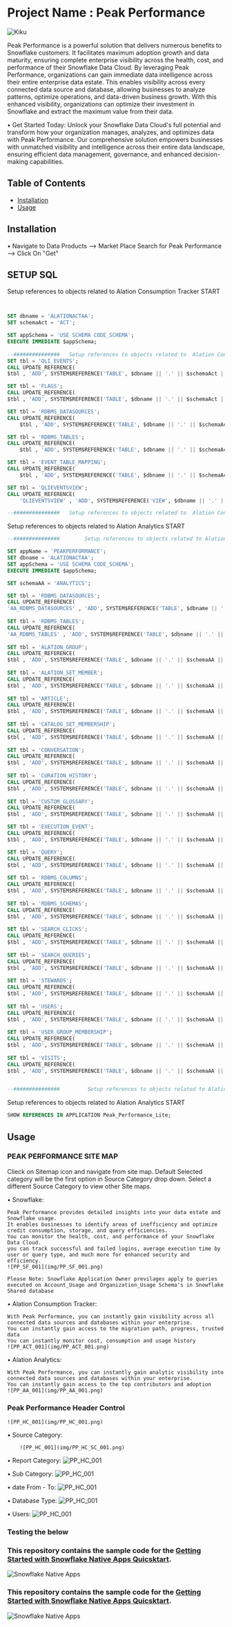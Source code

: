 # Project Name  :   Peak Performance

![Kiku](img/PP_001.png)

Peak Performance is a powerful solution that delivers numerous benefits to Snowflake customers. It facilitates maximum adoption growth and data maturity, ensuring complete enterprise visibility across the health, cost, and performance of their Snowflake Data Cloud. By leveraging Peak Performance, organizations can gain immediate data intelligence across their entire enterprise data estate. This enables visibility across every connected data source and database, allowing businesses to analyze patterns, optimize operations, and data-driven business growth. With this enhanced visibility, organizations can optimize their investment in Snowflake and extract the maximum value from their data.

•	Get Started Today:
Unlock your Snowflake Data Cloud's full potential and transform how your organization manages, analyzes, and optimizes data with Peak Performance. Our comprehensive solution empowers businesses with unmatched visibility and intelligence across their entire data landscape, ensuring efficient data management, governance, and enhanced decision-making capabilities.


## Table of Contents

- [Installation](#installation)
- [Usage](#usage)


## Installation

•	Navigate to Data Products --> Market Place
    Search for Peak Performance  --> Click On "Get"

## SETUP SQL
Setup references to objects related to  Alation Consumption Tracker  START

```sql


SET dbname = 'ALATIONACTAA';
SET schemaAct = 'ACT';

SET appSchema = 'USE SCHEMA CODE_SCHEMA';
EXECUTE IMMEDIATE $appSchema;
 
--###############   Setup references to objects related to  Alation Consumption Tracker  START   ###############--
SET tbl = 'QLI_EVENTS';
CALL UPDATE_REFERENCE(
$tbl , 'ADD', SYSTEM$REFERENCE('TABLE', $dbname || '.' || $schemaAct || '.' || $tbl, 'PERSISTENT', 'SELECT'));

SET tbl = 'FLAGS';
CALL UPDATE_REFERENCE(
$tbl , 'ADD', SYSTEM$REFERENCE('TABLE', $dbname || '.' || $schemaAct || '.' || $tbl, 'PERSISTENT', 'SELECT'));

SET tbl = 'RDBMS_DATASOURCES';
CALL UPDATE_REFERENCE(
    $tbl , 'ADD', SYSTEM$REFERENCE('TABLE', $dbname || '.' || $schemaAct || '.' || $tbl, 'PERSISTENT', 'SELECT'));

SET tbl = 'RDBMS_TABLES';
CALL UPDATE_REFERENCE(
    $tbl , 'ADD', SYSTEM$REFERENCE('TABLE', $dbname || '.' || $schemaAct || '.' || $tbl, 'PERSISTENT', 'SELECT'));

SET tbl = 'EVENT_TABLE_MAPPING';
CALL UPDATE_REFERENCE(
    $tbl , 'ADD', SYSTEM$REFERENCE('TABLE', $dbname || '.' || $schemaAct || '.' || $tbl, 'PERSISTENT', 'SELECT'));

SET tbl = 'QLIEVENTSVIEW';
CALL UPDATE_REFERENCE(
    'QLIEVENTSVIEW' , 'ADD', SYSTEM$REFERENCE('VIEW', $dbname || '.' || $schemaAct || '.' || $tbl, 'PERSISTENT', 'SELECT'));

--###############   Setup references to objects related to  Alation Consumption Tracker  END   ###############--
```

Setup references to objects related to Alation Analytics  START

```sql
--###############        Setup references to objects related to Alation Analytics  START       ###############--

SET appName = 'PEAKPERFORMANCE';
SET dbname = 'ALATIONACTAA';
SET appSchema = 'USE SCHEMA CODE_SCHEMA';
EXECUTE IMMEDIATE $appSchema;

SET schemaAA = 'ANALYTICS';

SET tbl = 'RDBMS_DATASOURCES';
CALL UPDATE_REFERENCE(
'AA_RDBMS_DATASOURCES' , 'ADD', SYSTEM$REFERENCE('TABLE', $dbname || '.' || $schemaAA || '.' || $tbl, 'PERSISTENT', 'SELECT'));
  
SET tbl = 'RDBMS_TABLES';
CALL UPDATE_REFERENCE(
'AA_RDBMS_TABLES' , 'ADD', SYSTEM$REFERENCE('TABLE', $dbname || '.' || $schemaAA || '.' || $tbl, 'PERSISTENT', 'SELECT'));
  
SET tbl = 'ALATION_GROUP';
CALL UPDATE_REFERENCE(
$tbl , 'ADD', SYSTEM$REFERENCE('TABLE', $dbname || '.' || $schemaAA || '.' || $tbl, 'PERSISTENT', 'SELECT'));
  
SET tbl = 'ALATION_SET_MEMBER';
CALL UPDATE_REFERENCE(
$tbl , 'ADD', SYSTEM$REFERENCE('TABLE', $dbname || '.' || $schemaAA || '.' || $tbl, 'PERSISTENT', 'SELECT'));
  
SET tbl = 'ARTICLE';
CALL UPDATE_REFERENCE(
$tbl , 'ADD', SYSTEM$REFERENCE('TABLE', $dbname || '.' || $schemaAA || '.' || $tbl, 'PERSISTENT', 'SELECT'));
  
SET tbl = 'CATALOG_SET_MEMBERSHIP';
CALL UPDATE_REFERENCE(
$tbl , 'ADD', SYSTEM$REFERENCE('TABLE', $dbname || '.' || $schemaAA || '.' || $tbl, 'PERSISTENT', 'SELECT'));
  
SET tbl = 'CONVERSATION';
CALL UPDATE_REFERENCE(
$tbl , 'ADD', SYSTEM$REFERENCE('TABLE', $dbname || '.' || $schemaAA || '.' || $tbl, 'PERSISTENT', 'SELECT'));
  
SET tbl = 'CURATION_HISTORY';
CALL UPDATE_REFERENCE(
$tbl , 'ADD', SYSTEM$REFERENCE('TABLE', $dbname || '.' || $schemaAA || '.' || $tbl, 'PERSISTENT', 'SELECT'));
  
SET tbl = 'CUSTOM_GLOSSARY';
CALL UPDATE_REFERENCE(
$tbl , 'ADD', SYSTEM$REFERENCE('TABLE', $dbname || '.' || $schemaAA || '.' || $tbl, 'PERSISTENT', 'SELECT'));

SET tbl = 'EXECUTION_EVENT';
CALL UPDATE_REFERENCE(
$tbl , 'ADD', SYSTEM$REFERENCE('TABLE', $dbname || '.' || $schemaAA || '.' || $tbl, 'PERSISTENT', 'SELECT'));

SET tbl = 'QUERY';
CALL UPDATE_REFERENCE(
$tbl , 'ADD', SYSTEM$REFERENCE('TABLE', $dbname || '.' || $schemaAA || '.' || $tbl, 'PERSISTENT', 'SELECT'));
  
SET tbl = 'RDBMS_COLUMNS';
CALL UPDATE_REFERENCE(
$tbl , 'ADD', SYSTEM$REFERENCE('TABLE', $dbname || '.' || $schemaAA || '.' || $tbl, 'PERSISTENT', 'SELECT'));
  
SET tbl = 'RDBMS_SCHEMAS';
CALL UPDATE_REFERENCE(
$tbl , 'ADD', SYSTEM$REFERENCE('TABLE', $dbname || '.' || $schemaAA || '.' || $tbl, 'PERSISTENT', 'SELECT'));
  
SET tbl = 'SEARCH_CLICKS';
CALL UPDATE_REFERENCE(
$tbl , 'ADD', SYSTEM$REFERENCE('TABLE', $dbname || '.' || $schemaAA || '.' || $tbl, 'PERSISTENT', 'SELECT'));
  
SET tbl = 'SEARCH_QUERIES';
CALL UPDATE_REFERENCE(
$tbl , 'ADD', SYSTEM$REFERENCE('TABLE', $dbname || '.' || $schemaAA || '.' || $tbl, 'PERSISTENT', 'SELECT'));
  
SET tbl = 'STEWARDS';
CALL UPDATE_REFERENCE(
$tbl , 'ADD', SYSTEM$REFERENCE('TABLE', $dbname || '.' || $schemaAA || '.' || $tbl, 'PERSISTENT', 'SELECT'));
  
SET tbl = 'USERS';
CALL UPDATE_REFERENCE(
$tbl , 'ADD', SYSTEM$REFERENCE('TABLE', $dbname || '.' || $schemaAA || '.' || $tbl, 'PERSISTENT', 'SELECT'));
  
SET tbl = 'USER_GROUP_MEMBERSHIP';
CALL UPDATE_REFERENCE(
$tbl , 'ADD', SYSTEM$REFERENCE('TABLE', $dbname || '.' || $schemaAA || '.' || $tbl, 'PERSISTENT', 'SELECT'));
  
SET tbl = 'VISITS';
CALL UPDATE_REFERENCE(
$tbl , 'ADD', SYSTEM$REFERENCE('TABLE', $dbname || '.' || $schemaAA || '.' || $tbl, 'PERSISTENT', 'SELECT'));


--###############         Setup references to objects related to Alation Analytics  END        ###############--
```

Setup references to objects related to Alation Analytics  START

```sql
SHOW REFERENCES IN APPLICATION Peak_Performance_Lite;
```

## Usage

### PEAK PERFORMANCE SITE MAP

Clieck on Sitemap icon and navigate from site map.
	Default Selected category will be the first option in Source Category drop down. Select a different Source Category to view other Site maps.

•	Snowflake: 
	
	Peak Performance provides detailed insights into your data estate and Snowflake usage. 
	It enables businesses to identify areas of inefficiency and optimize credit consumption, storage, and query efficiencies.
	You can monitor the health, cost, and performance of your Snowflake Data Cloud.	
	you can track successful and failed logins, average execution time by user or query type, and much more for enhanced security and efficiency.
	![PP_SF_001](img/PP_SF_001.png)

	Please Note: Snowflake Application Owner previlages apply to queries executed on Account_Usage and Organization_Usage Schema's in Snowflake Shared database

•	Alation Consumption Tracker: 
	
	With Peak Performance, you can instantly gain visibility across all connected data sources and databases within your enterprise. 
	You can instantly gain access to the migration path, progress, trusted data
	You can instantly monitor cost, consumption and usage history
	![PP_ACT_001](img/PP_ACT_001.png)

•	Alation Analytics:

	With Peak Performance, you can instantly gain analytic visibility into connected data sources and databases within your enterprise. 
	You can instantly gain access to the top contributors and adoption
	![PP_AA_001](img/PP_AA_001.png)
	
### Peak Performance Header Control
	![PP_HC_001](img/PP_HC_001.png)

•	Source Category:

		![PP_HC_001](img/PP_HC_SC_001.png)

•	Report Category:
		![PP_HC_001](img/PP_HC_RC_001.png)

•	Sub Category:
		![PP_HC_001](img/PP_HC_SC_002.png)

•	date From - To:
		![PP_HC_001](img/PP_HC_CAL_001.png)

•	Database Type:
		![PP_HC_001](img/PP_HC_DBT_001.png)

•	Users:
		![PP_HC_001](img/PP_HC_U_001.png)

###  Testing the below

### This repository contains the sample code for the [Getting Started with Snowflake Native Apps Quicsktart](https://quickstarts.snowflake.com/guide/getting_started_with_native_apps/).

![Snowflake Native Apps](https://quickstarts.snowflake.com/guide/getting_started_with_native_apps/img/edcfa4000a03ae36.png)

### This repository contains the sample code for the [Getting Started with Snowflake Native Apps Quicsktart](https://quickstarts.snowflake.com/guide/getting_started_with_native_apps/).

![Snowflake Native Apps](https://quickstarts.snowflake.com/guide/getting_started_with_native_apps/img/edcfa4000a03ae36.png)
